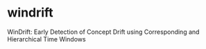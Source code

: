 # windrift
WinDrift: Early Detection of Concept Drift using Corresponding and Hierarchical Time Windows
